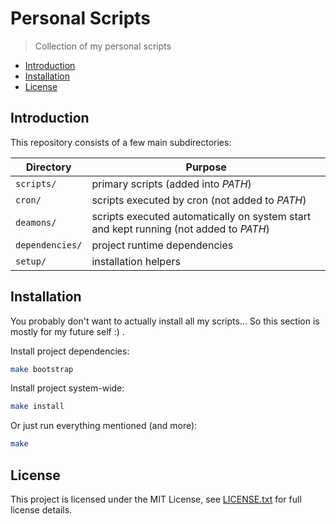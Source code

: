 # Personal Scripts

> Collection of my personal scripts

<!-- toc -->

- [Introduction](#introduction)
- [Installation](#installation)
- [License](#license)

<!-- tocstop -->

## Introduction

This repository consists of a few main subdirectories:

| Directory       | Purpose                                                                               |
|-----------------|---------------------------------------------------------------------------------------|
| `scripts/`      | primary scripts (added into _PATH_)                                                   |
| `cron/`         | scripts executed by cron (not added to _PATH_)                                        |
| `deamons/`      | scripts executed automatically on system start and kept running (not added to _PATH_) |
| `dependencies/` | project runtime dependencies                                                          |
| `setup/`        | installation helpers                                                                  |

## Installation

You probably don't want to actually install all my scripts…
So this section is mostly for my future self :\) .

Install project dependencies:

```bash
make bootstrap
```

Install project system-wide:

```bash
make install
```

Or just run everything mentioned (and more):

```bash
make
```

## License

This project is licensed under the MIT License, see
[LICENSE.txt](LICENSE.txt) for full license details.
